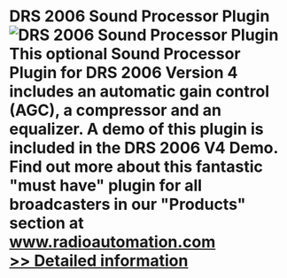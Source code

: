 # DRS 2006 Sound Processor Plugin<br />![DRS 2006 Sound Processor Plugin](https://mycommerce.akamaized.net/api/pimages/P300580363/BIG/300580363.JPG)<br />This optional Sound Processor Plugin for DRS 2006 Version 4 includes an automatic gain control (AGC), a compressor and an equalizer. A demo of this plugin is included in the DRS 2006 V4 Demo. Find out more about this fantastic "must have" plugin for all broadcasters in our "Products" section at www.radioautomation.com<br />[>> Detailed information](https://secure.shareit.com/shareit/product.html?productid=300580363&affiliateid=200057808)